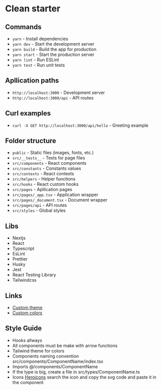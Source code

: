# Clean starter

## Commands

-   `yarn` - Install dependencies
-   `yarn dev` - Start the development server
-   `yarn build` - Build the app for production
-   `yarn start` - Start the production server
-   `yarn lint` - Run ESLint
-   `yarn test` - Run unit tests

## Apllication paths

-   `http://localhost:3000` - Development server
-   `http://localhost:3000/api` - API routes

## Curl examples

-   `curl -X GET http://localhost:3000/api/hello` - Greeting example

## Folder structure

-   `public` - Static files (images, fonts, etc.)
-   `src/__tests__` - Tests for page files
-   `src/components` - React components
-   `src/constants` - Constants values
-   `src/contexts` - React contexts
-   `src/helpers` - Helper functions
-   `src/hooks` - React custom hooks
-   `src/pages` - Apllication pages
-   `src/pages/_app.tsx` - Application wrapper
-   `src/pages/_document.tsx` - Document wrapper
-   `src/pages/api` - API routes
-   `src/styles` - Global styles

## Libs

-   Nextjs
-   React
-   Typescript
-   EsLint
-   Prettier
-   Husky
-   Jest
-   React Testing Library
-   Tailwindcss

## Links

-   [Custom theme](https://tailwindcss.com/docs/theme)
-   [Custom colors](https://tailwindcss.com/docs/customizing-colors)

## Style Guide

-   Hooks allways
-   All components must be make with arrow functions
-   Tailwind theme for colors
-   Components naming convention src/components/ComponentName/index.tsx
-   Imports @/components/ComponentName
-   If the type is big, create a file in src/types/ComponentName.ts
-   Icons [Heroicons](https://heroicons.com/) search the icon and copy the svg code and paste it in the component
